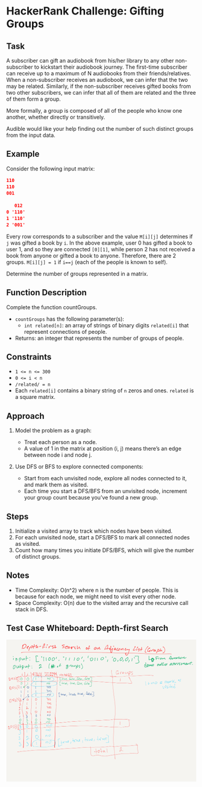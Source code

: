 # HackerRank Challenge: Gifting Groups

## Task

A subscriber can gift an audiobook from his/her library to any other non-subscriber to kickstart their audiobook journey. The first-time subscriber can receive up to a maximum of N audiobooks from their friends/relatives. When a non-subscriber receives an audiobook, we can infer that the two may be related. Similarly, if the non-subscriber receives gifted books from two other subscribers, we can infer that all of them are related and the three of them form a group.

More formally, a group is composed of all of the people who know one another, whether directly or transitively.

Audible would like your help finding out the number of such distinct groups from the input data.

## Example

Consider the following input matrix:

```json
110  
110  
001  

   012  
0 '110'  
1 '110'  
2 '001'
```

Every row corresponds to a subscriber and the value `M[i][j]` determines if `j` was gifted a book by `i`. In the above example, user 0 has gifted a book to user 1, and so they are connected `[0][1]`, while person 2 has not received a book from anyone or gifted a book to anyone. Therefore, there are 2 groups. `M[i][j] = 1` if `i==j` (each of the people is known to self).

Determine the number of groups represented in a matrix.

## Function Description

Complete the function countGroups.

- `countGroups` has the following parameter(s):
  - `int related[n]`: an array of strings of binary digits `related[i]` that represent connections of people.
- Returns: an integer that represents the number of groups of people.

## Constraints

- `1 <= n <= 300`
- `0 <= i < n`
- `/related/ = n`
- Each `related[i]` contains a binary string of `n` zeros and ones. `related` is a square matrix.

## Approach

1. Model the problem as a graph:

    - Treat each person as a node.
    - A value of 1 in the matrix at position (i, j) means there’s an edge between node i and node j.

2. Use DFS or BFS to explore connected components:

    - Start from each unvisited node, explore all nodes connected to it, and mark them as visited.
    - Each time you start a DFS/BFS from an unvisited node, increment your group count because you’ve found a new group.

## Steps

1. Initialize a visited array to track which nodes have been visited.
2. For each unvisited node, start a DFS/BFS to mark all connected nodes as visited.
3. Count how many times you initiate DFS/BFS, which will give the number of distinct groups.

## Notes

- Time Complexity: O(n^2) where n is the number of people. This is because for each node, we might need to visit every other node.
- Space Complexity: O(n) due to the visited array and the recursive call stack in DFS.

## Test Case Whiteboard: Depth-first Search

![Whiteboard of a test case for each value.](./test-case-whiteboard.png)
